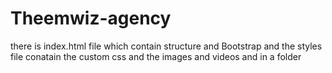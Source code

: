 # Theemwiz-agency

there is index.html file which contain structure and Bootstrap 
and the styles file conatain the custom css
and the images and videos and in a folder
